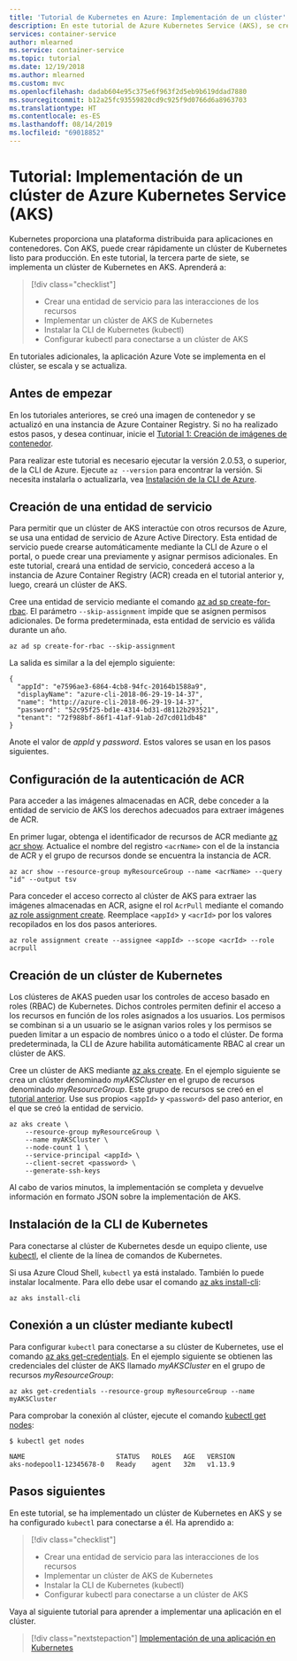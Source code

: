 ```yaml
---
title: 'Tutorial de Kubernetes en Azure: Implementación de un clúster'
description: En este tutorial de Azure Kubernetes Service (AKS), se crea un clúster de AKS y se usa kubectl para conectarse al nodo maestro de Kubernetes.
services: container-service
author: mlearned
ms.service: container-service
ms.topic: tutorial
ms.date: 12/19/2018
ms.author: mlearned
ms.custom: mvc
ms.openlocfilehash: dadab604e95c375e6f963f2d5eb9b619ddad7880
ms.sourcegitcommit: b12a25fc93559820cd9c925f9d0766d6a8963703
ms.translationtype: HT
ms.contentlocale: es-ES
ms.lasthandoff: 08/14/2019
ms.locfileid: "69018852"
---
```

# <a name="tutorial-deploy-an-azure-kubernetes-service-aks-cluster"></a>Tutorial: Implementación de un clúster de Azure Kubernetes Service (AKS)

Kubernetes proporciona una plataforma distribuida para aplicaciones en contenedores. Con AKS, puede crear rápidamente un clúster de Kubernetes listo para producción. En este tutorial, la tercera parte de siete, se implementa un clúster de Kubernetes en AKS. Aprenderá a:

> [!div class="checklist"]
> * Crear una entidad de servicio para las interacciones de los recursos
> * Implementar un clúster de AKS de Kubernetes
> * Instalar la CLI de Kubernetes (kubectl)
> * Configurar kubectl para conectarse a un clúster de AKS

En tutoriales adicionales, la aplicación Azure Vote se implementa en el clúster, se escala y se actualiza.

## <a name="before-you-begin"></a>Antes de empezar

En los tutoriales anteriores, se creó una imagen de contenedor y se actualizó en una instancia de Azure Container Registry. Si no ha realizado estos pasos, y desea continuar, inicie el [Tutorial 1: Creación de imágenes de contenedor][aks-tutorial-prepare-app].

Para realizar este tutorial es necesario ejecutar la versión 2.0.53, o superior, de la CLI de Azure. Ejecute `az --version` para encontrar la versión. Si necesita instalarla o actualizarla, vea [Instalación de la CLI de Azure][azure-cli-install].

## <a name="create-a-service-principal"></a>Creación de una entidad de servicio

Para permitir que un clúster de AKS interactúe con otros recursos de Azure, se usa una entidad de servicio de Azure Active Directory. Esta entidad de servicio puede crearse automáticamente mediante la CLI de Azure o el portal, o puede crear una previamente y asignar permisos adicionales. En este tutorial, creará una entidad de servicio, concederá acceso a la instancia de Azure Container Registry (ACR) creada en el tutorial anterior y, luego, creará un clúster de AKS.

Cree una entidad de servicio mediante el comando [az ad sp create-for-rbac][]. El parámetro `--skip-assignment` impide que se asignen permisos adicionales. De forma predeterminada, esta entidad de servicio es válida durante un año.

```azurecli
az ad sp create-for-rbac --skip-assignment
```

La salida es similar a la del ejemplo siguiente:

```
{
  "appId": "e7596ae3-6864-4cb8-94fc-20164b1588a9",
  "displayName": "azure-cli-2018-06-29-19-14-37",
  "name": "http://azure-cli-2018-06-29-19-14-37",
  "password": "52c95f25-bd1e-4314-bd31-d8112b293521",
  "tenant": "72f988bf-86f1-41af-91ab-2d7cd011db48"
}
```

Anote el valor de *appId* y *password*. Estos valores se usan en los pasos siguientes.

## <a name="configure-acr-authentication"></a>Configuración de la autenticación de ACR

Para acceder a las imágenes almacenadas en ACR, debe conceder a la entidad de servicio de AKS los derechos adecuados para extraer imágenes de ACR.

En primer lugar, obtenga el identificador de recursos de ACR mediante [az acr show][]. Actualice el nombre del registro `<acrName>` con el de la instancia de ACR y el grupo de recursos donde se encuentra la instancia de ACR.

```azurecli
az acr show --resource-group myResourceGroup --name <acrName> --query "id" --output tsv
```

Para conceder el acceso correcto al clúster de AKS para extraer las imágenes almacenadas en ACR, asigne el rol `AcrPull` mediante el comando [az role assignment create][]. Reemplace `<appId`> y `<acrId>` por los valores recopilados en los dos pasos anteriores.

```azurecli
az role assignment create --assignee <appId> --scope <acrId> --role acrpull
```

## <a name="create-a-kubernetes-cluster"></a>Creación de un clúster de Kubernetes

Los clústeres de AKAS pueden usar los controles de acceso basado en roles (RBAC) de Kubernetes. Dichos controles permiten definir el acceso a los recursos en función de los roles asignados a los usuarios. Los permisos se combinan si a un usuario se le asignan varios roles y los permisos se pueden limitar a un espacio de nombres único o a todo el clúster. De forma predeterminada, la CLI de Azure habilita automáticamente RBAC al crear un clúster de AKS.

Cree un clúster de AKS mediante [az aks create][]. En el ejemplo siguiente se crea un clúster denominado *myAKSCluster* en el grupo de recursos denominado *myResourceGroup*. Este grupo de recursos se creó en el [tutorial anterior][aks-tutorial-prepare-acr]. Use sus propios `<appId>` y `<password>` del paso anterior, en el que se creó la entidad de servicio.

```azurecli
az aks create \
    --resource-group myResourceGroup \
    --name myAKSCluster \
    --node-count 1 \
    --service-principal <appId> \
    --client-secret <password> \
    --generate-ssh-keys
```

Al cabo de varios minutos, la implementación se completa y devuelve información en formato JSON sobre la implementación de AKS.

## <a name="install-the-kubernetes-cli"></a>Instalación de la CLI de Kubernetes

Para conectarse al clúster de Kubernetes desde un equipo cliente, use [kubectl][kubectl], el cliente de la línea de comandos de Kubernetes.

Si usa Azure Cloud Shell, `kubectl` ya está instalado. También lo puede instalar localmente. Para ello debe usar el comando [az aks install-cli][]:

```azurecli
az aks install-cli
```

## <a name="connect-to-cluster-using-kubectl"></a>Conexión a un clúster mediante kubectl

Para configurar `kubectl` para conectarse a su clúster de Kubernetes, use el comando [az aks get-credentials][]. En el ejemplo siguiente se obtienen las credenciales del clúster de AKS llamado *myAKSCluster* en el grupo de recursos *myResourceGroup*:

```azurecli
az aks get-credentials --resource-group myResourceGroup --name myAKSCluster
```

Para comprobar la conexión al clúster, ejecute el comando [kubectl get nodes][kubectl-get]:

```
$ kubectl get nodes

NAME                       STATUS   ROLES   AGE   VERSION
aks-nodepool1-12345678-0   Ready    agent   32m   v1.13.9
```

## <a name="next-steps"></a>Pasos siguientes

En este tutorial, se ha implementado un clúster de Kubernetes en AKS y se ha configurado `kubectl` para conectarse a él. Ha aprendido a:

> [!div class="checklist"]
> * Crear una entidad de servicio para las interacciones de los recursos
> * Implementar un clúster de AKS de Kubernetes
> * Instalar la CLI de Kubernetes (kubectl)
> * Configurar kubectl para conectarse a un clúster de AKS

Vaya al siguiente tutorial para aprender a implementar una aplicación en el clúster.

> [!div class="nextstepaction"]
> [Implementación de una aplicación en Kubernetes][aks-tutorial-deploy-app]

<!-- LINKS - external -->
[kubectl]: https://kubernetes.io/docs/user-guide/kubectl/
[kubectl-get]: https://kubernetes.io/docs/reference/generated/kubectl/kubectl-commands#get

<!-- LINKS - internal -->
[aks-tutorial-deploy-app]: ./tutorial-kubernetes-deploy-application.md
[aks-tutorial-prepare-acr]: ./tutorial-kubernetes-prepare-acr.md
[aks-tutorial-prepare-app]: ./tutorial-kubernetes-prepare-app.md
[az ad sp create-for-rbac]: /cli/azure/ad/sp#az-ad-sp-create-for-rbac
[az acr show]: /cli/azure/acr#az-acr-show
[az role assignment create]: /cli/azure/role/assignment#az-role-assignment-create
[az aks create]: /cli/azure/aks#az-aks-create
[az aks install-cli]: /cli/azure/aks#az-aks-install-cli
[az aks get-credentials]: /cli/azure/aks#az-aks-get-credentials
[azure-cli-install]: /cli/azure/install-azure-cli
